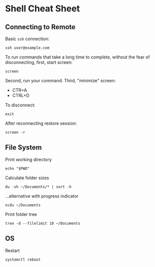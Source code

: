 # Shell Cheat Sheet
## Connecting to Remote
Basic `ssh` connection:
```
ssh user@example.com
```
To run commands that take a long time to complete, without the fear of disconnecting, first, start screen:
```
screen
```

Second, run your command. Third, "minimize" screen:

- CTR+A
- CTRL+D

To disconnect:
```
exit
```
After reconnecting restore session:
```
screen -r
```

## File System

Print working directory
```
echo "$PWD"
```

Calculate folder sizes
```
du -sh ~/Documents/* | sort -h
```
...alternative with progress indicator
```
ncdu ~/Documents
```

Print folder tree
```
tree -d --filelimit 10 ~/Documents
```

## OS

Restart
```
systemctl reboot
```